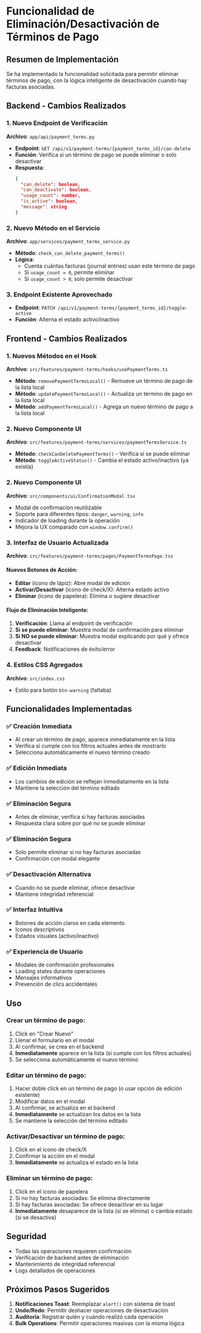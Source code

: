 # Funcionalidad de Eliminación/Desactivación de Términos de Pago

## Resumen de Implementación

Se ha implementado la funcionalidad solicitada para permitir eliminar términos de pago, con la lógica inteligente de desactivación cuando hay facturas asociadas.

## Backend - Cambios Realizados

### 1. Nuevo Endpoint de Verificación
**Archivo**: `app/api/payment_terms.py`
- **Endpoint**: `GET /api/v1/payment-terms/{payment_terms_id}/can-delete`
- **Función**: Verifica si un término de pago se puede eliminar o solo desactivar
- **Respuesta**:
  ```json
  {
    "can_delete": boolean,
    "can_deactivate": boolean,
    "usage_count": number,
    "is_active": boolean,
    "message": string
  }
  ```

### 2. Nuevo Método en el Servicio
**Archivo**: `app/services/payment_terms_service.py`
- **Método**: `check_can_delete_payment_terms()`
- **Lógica**: 
  - Cuenta cuántas facturas (journal entries) usan este término de pago
  - Si `usage_count = 0`, permite eliminar
  - Si `usage_count > 0`, solo permite desactivar

### 3. Endpoint Existente Aprovechado
- **Endpoint**: `PATCH /api/v1/payment-terms/{payment_terms_id}/toggle-active`
- **Función**: Alterna el estado activo/inactivo

## Frontend - Cambios Realizados

### 1. Nuevos Métodos en el Hook
**Archivo**: `src/features/payment-terms/hooks/usePaymentTerms.ts`
- **Método**: `removePaymentTermsLocal()` - Remueve un término de pago de la lista local
- **Método**: `updatePaymentTermsLocal()` - Actualiza un término de pago en la lista local
- **Método**: `addPaymentTermsLocal()` - Agrega un nuevo término de pago a la lista local

### 2. Nuevo Componente UI
**Archivo**: `src/features/payment-terms/services/paymentTermsService.ts`
- **Método**: `checkCanDeletePaymentTerms()` - Verifica si se puede eliminar
- **Método**: `toggleActiveStatus()` - Cambia el estado activo/inactivo (ya existía)

### 2. Nuevo Componente UI
**Archivo**: `src/components/ui/ConfirmationModal.tsx`
- Modal de confirmación reutilizable
- Soporte para diferentes tipos: `danger`, `warning`, `info`
- Indicador de loading durante la operación
- Mejora la UX comparado con `window.confirm()`

### 3. Interfaz de Usuario Actualizada
**Archivo**: `src/features/payment-terms/pages/PaymentTermsPage.tsx`

#### Nuevos Botones de Acción:
- **Editar** (icono de lápiz): Abre modal de edición
- **Activar/Desactivar** (icono de check/X): Alterna estado activo
- **Eliminar** (icono de papelera): Elimina o sugiere desactivar

#### Flujo de Eliminación Inteligente:
1. **Verificación**: Llama al endpoint de verificación
2. **Si se puede eliminar**: Muestra modal de confirmación para eliminar
3. **Si NO se puede eliminar**: Muestra modal explicando por qué y ofrece desactivar
4. **Feedback**: Notificaciones de éxito/error

### 4. Estilos CSS Agregados
**Archivo**: `src/index.css`
- Estilo para botón `btn-warning` (faltaba)

## Funcionalidades Implementadas

### ✅ Creación Inmediata
- Al crear un término de pago, aparece inmediatamente en la lista
- Verifica si cumple con los filtros actuales antes de mostrarlo
- Selecciona automáticamente el nuevo término creado

### ✅ Edición Inmediata
- Los cambios de edición se reflejan inmediatamente en la lista
- Mantiene la selección del término editado

### ✅ Eliminación Segura
- Antes de eliminar, verifica si hay facturas asociadas
- Respuesta clara sobre por qué no se puede eliminar

### ✅ Eliminación Segura
- Solo permite eliminar si no hay facturas asociadas
- Confirmación con modal elegante

### ✅ Desactivación Alternativa
- Cuando no se puede eliminar, ofrece desactivar
- Mantiene integridad referencial

### ✅ Interfaz Intuitiva
- Botones de acción claros en cada elemento
- Iconos descriptivos
- Estados visuales (activo/inactivo)

### ✅ Experiencia de Usuario
- Modales de confirmación profesionales
- Loading states durante operaciones
- Mensajes informativos
- Prevención de clics accidentales

## Uso

### **Crear un término de pago**:
1. Click en "Crear Nuevo"
2. Llenar el formulario en el modal
3. Al confirmar, se crea en el backend
4. **Inmediatamente** aparece en la lista (si cumple con los filtros actuales)
5. Se selecciona automáticamente el nuevo término

### **Editar un término de pago**:
1. Hacer doble click en un término de pago (o usar opción de edición existente)
2. Modificar datos en el modal
3. Al confirmar, se actualiza en el backend
4. **Inmediatamente** se actualizan los datos en la lista
5. Se mantiene la selección del término editado

### **Activar/Desactivar un término de pago**:
1. Click en el icono de check/X
2. Confirmar la acción en el modal
3. **Inmediatamente** se actualiza el estado en la lista

### **Eliminar un término de pago**:
1. Click en el icono de papelera
2. Si no hay facturas asociadas: Se elimina directamente
3. Si hay facturas asociadas: Se ofrece desactivar en su lugar
4. **Inmediatamente** desaparece de la lista (si se elimina) o cambia estado (si se desactiva)

## Seguridad

- Todas las operaciones requieren confirmación
- Verificación de backend antes de eliminación
- Mantenimiento de integridad referencial
- Logs detallados de operaciones

## Próximos Pasos Sugeridos

1. **Notificaciones Toast**: Reemplazar `alert()` con sistema de toast
2. **Undo/Redo**: Permitir deshacer operaciones de desactivación
3. **Auditoría**: Registrar quién y cuándo realizó cada operación
4. **Bulk Operations**: Permitir operaciones masivas con la misma lógica
